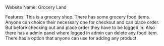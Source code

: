 Website Name: Grocery Land

Features: This is a grocery shop. There has some grocery food items. Anyone can choice their necessary one for checkout and can place order. But before checking out and place order they have to be logged in. Also there has a admin panel where logged in admin can delete any food item. There has a option that anyone can use for adding any product.